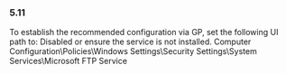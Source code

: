 
### 5.11  
To establish the recommended configuration via GP, set the following UI path to: Disabled 
or ensure the service is not installed. 
Computer Configuration\Policies\Windows Settings\Security Settings\System 
Services\Microsoft FTP Service 
   